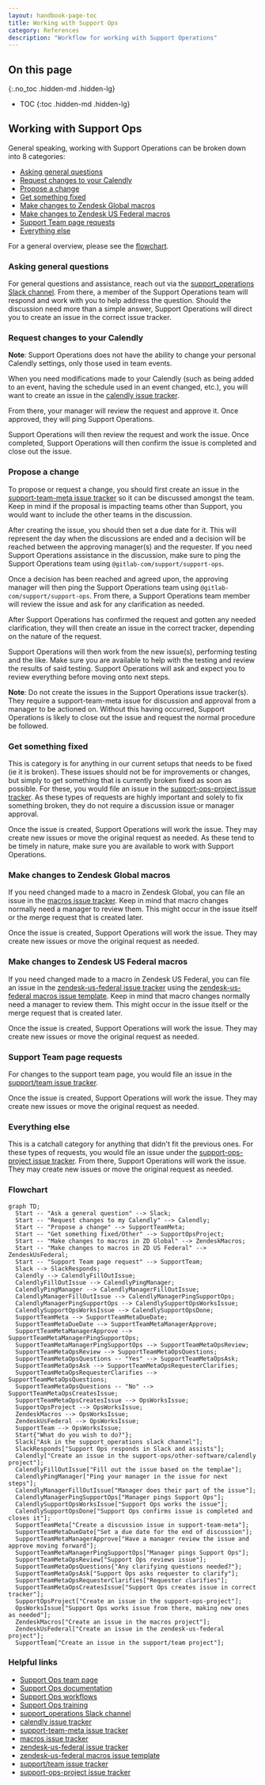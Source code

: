```yaml
---
layout: handbook-page-toc
title: Working with Support Ops
category: References
description: "Workflow for working with Support Operations"
---
```


## On this page
{:.no_toc .hidden-md .hidden-lg}

- TOC
{:toc .hidden-md .hidden-lg}

## Working with Support Ops


General speaking, working with Support Operations can be broken down into 8
categories:

* [Asking general questions](#asking-general-questions)
* [Request changes to your Calendly](#request-changes-to-your-calendly)
* [Propose a change](#propose-a-change)
* [Get something fixed](#get-something-fixed)
* [Make changes to Zendesk Global macros](#make-changes-to-zendesk-global-macros)
* [Make changes to Zendesk US Federal macros](#make-changes-to-zendesk-us-federal-macros)
* [Support Team page requests](#support-team-page-requests)
* [Everything else](#everything-else)

For a general overview, please see the [flowchart](#flowchart).

### Asking general questions

For general questions and assistance, reach out via the
[support_operations Slack channel](https://gitlab.slack.com/archives/C018ZGZAMPD).
From there, a member of the Support Operations team will respond and work with
you to help address the question. Should the discussion need more than a simple
answer, Support Operations will direct you to create an issue in the correct
issue tracker.

### Request changes to your Calendly

**Note**: Support Operations does not have the ability to change your personal Calendly
settings, only those used in team events.

When you need modifications made to your Calendly (such as being added to an
event, having the schedule used in an event changed, etc.), you will want to
create an issue in the
[calendly issue tracker](https://gitlab.com/gitlab-com/support/support-ops/other-software/calendly/-/issues/new).

From there, your manager will review the request and approve it. Once approved,
they will ping Support Operations.

Support Operations will then review the request and work the issue. Once
completed, Support Operations will then confirm the issue is completed and
close out the issue.

### Propose a change

To propose or request a change, you should first create an issue in the
[support-team-meta issue tracker](https://gitlab.com/gitlab-com/support/support-team-meta/-/issues/new)
so it can be discussed amongst the team. Keep in mind if the proposal is
impacting teams other than Support, you would want to include the other teams
in the discussion.

After creating the issue, you should then set a due date for it. This
will represent the day when the discussions are ended and a decision will be
reached between the approving manager(s) and the requester. If you need Support
Operations assistance in the discussion, make sure to ping the Support
Operations team using `@gitlab-com/support/support-ops`. 

Once a decision has been reached and agreed upon, the approving manager will
then ping the Support Operations team using `@gitlab-com/support/support-ops`.
From there, a Support Operations team member will review the issue and ask for
any clarification as needed.

After Support Operations has confirmed the request and gotten any needed
clarification, they will then create an issue in the correct tracker,
depending on the nature of the request.

Support Operations will then work from the new issue(s), performing testing and
the like. Make sure you are available to help with the testing and review the
results of said testing. Support Operations will ask and expect you to review
everything before moving onto next steps.

**Note**: Do not create the issues in the Support Operations issue tracker(s).
They require a support-team-meta issue for discussion and approval from a
manager to be actioned on. Without this having occurred, Support Operations is
likely to close out the issue and request the normal procedure be followed.

### Get something fixed

This is category is for anything in our current setups that needs to be fixed
(ie it is broken). These issues should not be for improvements or changes, but
simply to get something that is currently broken fixed as soon as possible. For
these, you would file an issue in the 
[support-ops-project issue tracker](https://gitlab.com/gitlab-com/support/support-ops/support-ops-project/-/issues/new).
As these types of requests are highly important and solely to fix something
broken, they do not require a discussion issue or manager approval.

Once the issue is created, Support Operations will work the issue. They may
create new issues or move the original request as needed. As these tend to be
timely in nature, make sure you are available to work with Support Operations.

### Make changes to Zendesk Global macros

If you need changed made to a macro in Zendesk Global, you can file an issue in
the
[macros issue tracker](https://gitlab.com/gitlab-com/support/support-ops/zendesk-global/macros/-/issues/new).
Keep in mind that macro changes normally need a manager to review them. This
might occur in the issue itself or the merge request that is created later.

Once the issue is created, Support Operations will work the issue. They may
create new issues or move the original request as needed.

### Make changes to Zendesk US Federal macros

If you need changed made to a macro in Zendesk US Federal, you can file an
issue in the
[zendesk-us-federal issue tracker](https://gitlab.com/gitlab-com/support/support-ops/zendesk-us-federal/-/issues/new)
using the
[zendesk-us-federal macros issue template](https://gitlab.com/gitlab-com/support/support-ops/zendesk-us-federal/-/issues/new?issuable_template=Macros).
Keep in mind that macro changes normally need a manager to review them. This
might occur in the issue itself or the merge request that is created later.

Once the issue is created, Support Operations will work the issue. They may
create new issues or move the original request as needed.

### Support Team page requests

For changes to the support team page, you would file an issue in the
[support/team issue tracker](https://gitlab.com/gitlab-com/support/team/-/issues/new).

Once the issue is created, Support Operations will work the issue. They may
create new issues or move the original request as needed.

### Everything else

This is a catchall category for anything that didn't fit the previous ones. For
these types of requests, you would file an issue under the
[support-ops-project issue tracker](https://gitlab.com/gitlab-com/support/support-ops/support-ops-project/-/issues/new).
From there, Support Operations will work the issue. They may create new issues
or move the original request as needed.

### Flowchart

```mermaid
graph TD;
  Start -- "Ask a general question" --> Slack;
  Start -- "Request changes to my Calendly" --> Calendly;
  Start -- "Propose a change" --> SupportTeamMeta;
  Start -- "Get something fixed/Other" --> SupportOpsProject;
  Start -- "Make changes to macros in ZD Global" --> ZendeskMacros;
  Start -- "Make changes to macros in ZD US Federal" --> ZendeskUsFederal;
  Start -- "Support Team page request" --> SupportTeam;
  Slack --> SlackResponds;
  Calendly --> CalendlyFillOutIssue;
  CalendlyFillOutIssue --> CalendlyPingManager;
  CalendlyPingManager --> CalendlyManagerFillOutIssue;
  CalendlyManagerFillOutIssue --> CalendlyManagerPingSupportOps;
  CalendlyManagerPingSupportOps --> CalendlySupportOpsWorksIssue;
  CalendlySupportOpsWorksIssue --> CalendlySupportOpsDone;
  SupportTeamMeta --> SupportTeamMetaDueDate;
  SupportTeamMetaDueDate --> SupportTeamMetaManagerApprove;
  SupportTeamMetaManagerApprove --> SupportTeamMetaManagerPingSupportOps;
  SupportTeamMetaManagerPingSupportOps --> SupportTeamMetaOpsReview;
  SupportTeamMetaOpsReview --> SupportTeamMetaOpsQuestions;
  SupportTeamMetaOpsQuestions -- "Yes" --> SupportTeamMetaOpsAsk;
  SupportTeamMetaOpsAsk --> SupportTeamMetaOpsRequesterClarifies;
  SupportTeamMetaOpsRequesterClarifies --> SupportTeamMetaOpsQuestions;
  SupportTeamMetaOpsQuestions -- "No" --> SupportTeamMetaOpsCreatesIssue;
  SupportTeamMetaOpsCreatesIssue --> OpsWorksIssue;
  SupportOpsProject --> OpsWorksIssue;
  ZendeskMacros --> OpsWorksIssue;
  ZendeskUsFederal --> OpsWorksIssue;
  SupportTeam --> OpsWorksIssue;
  Start{"What do you wish to do?"};
  Slack["Ask in the support_operations slack channel"];
  SlackResponds["Support Ops responds in Slack and assists"];
  Calendly["Create an issue in the support-ops/other-software/calendly project"];
  CalendlyFillOutIssue["Fill out the issue based on the templae"];
  CalendlyPingManager["Ping your manager in the issue for next steps"];
  CalendlyManagerFillOutIssue["Manager does their part of the issue"];
  CalendlyManagerPingSupportOps["Manager pings Support Ops"];
  CalendlySupportOpsWorksIssue["Support Ops works the issue"];
  CalendlySupportOpsDone["Support Ops confirms issue is completed and closes it"];
  SupportTeamMeta["Create a discussion issue in support-team-meta"];
  SupportTeamMetaDueDate["Set a due date for the end of discussion"];
  SupportTeamMetaManagerApprove["Have a manager review the issue and approve moving forward"];
  SupportTeamMetaManagerPingSupportOps["Manager pings Support Ops"];
  SupportTeamMetaOpsReview["Support Ops reviews issue"];
  SupportTeamMetaOpsQuestions{"Any clarifying questions needed?"};
  SupportTeamMetaOpsAsk["Support Ops asks requester to clarify"];
  SupportTeamMetaOpsRequesterClarifies["Requester clarifies"];
  SupportTeamMetaOpsCreatesIssue["Support Ops creates issue in correct tracker"];
  SupportOpsProject["Create an issue in the support-ops-project"];
  OpsWorksIssue["Support Ops works issue from there, making new ones as needed"];
  ZendeskMacros["Create an issue in the macros project"];
  ZendeskUsFederal["Create an issue in the zendesk-us-federal project"];
  SupportTeam["Create an issue in the support/team project"];
```

### Helpful links

* [Support Ops team page](../support-ops/)
* [Support Ops documentation](../support-ops/documentation)
* [Support Ops workflows](../support-ops/workflows)
* [Support Ops training](../support-ops/training)
* [support_operations Slack channel](https://gitlab.slack.com/archives/C018ZGZAMPD)
* [calendly issue tracker](https://gitlab.com/gitlab-com/support/support-ops/other-software/calendly/-/issues/new)
* [support-team-meta issue tracker](https://gitlab.com/gitlab-com/support/support-team-meta/-/issues/new)
* [macros issue tracker](https://gitlab.com/gitlab-com/support/support-ops/zendesk-global/macros/-/issues/new)
* [zendesk-us-federal issue tracker](https://gitlab.com/gitlab-com/support/support-ops/zendesk-us-federal/-/issues/new)
* [zendesk-us-federal macros issue template](https://gitlab.com/gitlab-com/support/support-ops/zendesk-us-federal/-/issues/new?issuable_template=Macros)
* [support/team issue tracker](https://gitlab.com/gitlab-com/support/team/-/issues/new)
* [support-ops-project issue tracker](https://gitlab.com/gitlab-com/support/support-ops/support-ops-project/-/issues/new)
